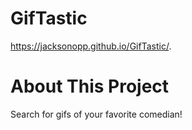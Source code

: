 # GifTastic

https://jacksonopp.github.io/GifTastic/.

# About This Project

Search for gifs of your favorite comedian!